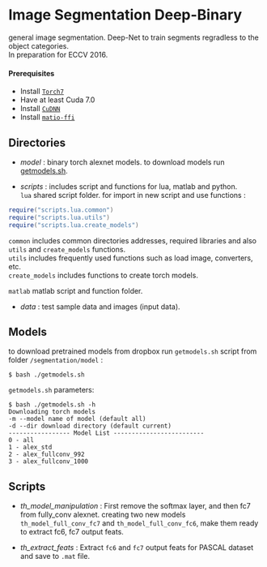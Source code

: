 # Image Segmentation Deep-Binary
general image segmentation. Deep-Net to train segments regradless to the object categories.
</br>
In preparation for ECCV 2016.


#### Prerequisites

* Install [`Torch7`](http://torch.ch/docs/getting-started.html) 
* Have at least Cuda 7.0
* Install [`CuDNN`](https://github.com/soumith/cudnn.torch)
* Install [`matio-ffi`](https://github.com/soumith/matio-ffi.torch) 

<a name="alex.dirstructure"></a>
## Directories ##

* *model* : 
binary torch alexnet models. to download models run [getmodels.sh](#models).

* *scripts* : 
includes script and functions for lua, matlab and python.</br>
`lua` shared script folder. for import in new script and use functions :
```lua
require("scripts.lua.common")
require("scripts.lua.utils")
require("scripts.lua.create_models")
```
`common` includes common directories addresses, required libraries and also 
`utils` and `create_models` functions. </br>
`utils` includes frequently used functions such as load image, converters, etc.
</br>
`create_models` includes functions to create torch models.

`matlab` matlab script and function folder.

* *data* : 
test sample data and images (input data).

<a name="alex.models"></a>
## Models ##

to download pretrained models from dropbox run `getmodels.sh` script from 
folder `/segmentation/model` : </br>
```
$ bash ./getmodels.sh 
```
`getmodels.sh` parameters:

```
$ bash ./getmodels.sh -h
Downloading torch models
-m --model name of model (default all)
-d --dir download directory (default current)
----------------- Model List -------------------------
0 - all
1 - alex_std
2 - alex_fullconv_992
3 - alex_fullconv_1000
```

<a name="alex.scripts"></a>
## Scripts ##

* *th_model_manipulation* :
First remove the softmax layer, and then fc7 from fully_conv alexnet. creating two new models
 `th_model_full_conv_fc7` and `th_model_full_conv_fc6`, make them ready to extract fc6, fc7 output feats.

* *th_extract_feats* :
Extract `fc6` and `fc7` output feats for PASCAL dataset and save to `.mat` file.